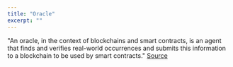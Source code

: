 ```yaml
---
title: "Oracle"
excerpt: ""
---
```

"An oracle, in the context of blockchains and smart contracts, is an agent that finds and verifies real-world occurrences and submits this information to a blockchain to be used by smart contracts." [Source](https://blockchainhub.net/blockchain-oracles/)